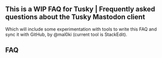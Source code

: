 ## This is a WIP FAQ for Tusky | Frequently asked questions about the Tusky Mastodon client

Which will include some experimentation with tools to write this FAQ and sync it with GitHub, by @mal0ki (current tool is StackEdit).

## FAQ



<!--stackedit_data:
eyJoaXN0b3J5IjpbLTI4MjExMDU0M119
-->